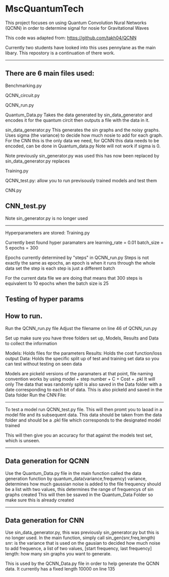 # MscQuantumTech
This project focuses on using Quantum Convolution Nural Networks (QCNN) in order to determine signal for nosie for Gravitational Waves

This code was adapted from: https://github.com/takh04/QCNN

Currently two students have looked into this uses pennylane as the main libary. This repostory is a continuation of there work.

-----------------------------------------------------------------------------------------------------------------------------------------

There are 6 main files used:
----------------------------------------------------
Benchmarking.py

QCNN_circuit.py

QCNN_run.py

Quantum_Data.py
Takes the data generated by sin_data_generator and encodes it for the quantum circit then outputs a file with the data in it.

sin_data_generator.py
This generates the sin graphs and the noisy graphs. 
Uses sigma (the variance) to decide how much nosie to add for each graph.
For the CNN this is the only data we need, for QCNN this data needs to be encoded, can be done in Quantum_data.py
Note will not work if sigma is 0.

Note previously sin_generator.py was used this has now been replaced by sin_data_generator.py replaces

Training.py

QCNN_test.py:
allow you to run previsously trained models and test them

CNN.py

CNN_test.py
-----------------------------------------------------------------------------------------------------------------------------------------
Note sin_generator.py is no longer used 

-----------------------------------------------------------------------------------------------------------------------------------------
Hyperparameters are stored:
Training.py

Currently best found hyper paramaters are
learning_rate = 0.01
batch_size = 5
epochs = 300

Epochs currently determined by "steps" in QCNN_run.py
Steps is not exactly the same as epochs, an epoch is when it runs through the whole data set the step is each step is just a different batch

For the current data file we are doing that means that 300 steps is equivalent to 10 epochs when the batch size is 25


Testing of hyper params
-----------------------------------------------------------------------------------------------------------------------------------------
How to run.
----------------------------------------------------
Run the QCNN_run.py file
Adjust the filename on line 46 of QCNN_run.py

Set up make sure you have three folders set up,
Models, Results and Data to collect the information

Models: Holds files for the parameters
Results: Holds the cost function/loss output
Data: Holds the specific split up of test and training set data so you can test without testing on seen data

Models are pickeld versions of the paramaters at that point, file naming convention works by using model + step number + C + Cost + .pkl
It will only
The data that was randomly split is also saved in the Data folder with a date corresponding to each bit of data. This is also pickeld
and saved in the Data folder
Run the CNN File:

----------------------------------------------------
To test a model run QCNN_test.py file.
This will then promt you to laoad in a model file and its subsequent data.
This data should be taken from the data folder and should be a .pkl file which corresponds to the designated model trained

This will then give you an accuracy for that against the models test set, which is unseen.

----------------------------------------------------
Data generation for QCNN
----------------------------------------------------

Use the Quantum_Data.py file
in the main function called the data generation function by 
quantum_data(variance,frequency)
variance, determines how much gaussian noise is added to the file
frequency should be a list with two values, this determines the range of frequencys of sin graphs created
This will then be ssaved in the Quantum_Data Folder so make sure this is already created

----------------------------------------------------
Data generation for CNN
----------------------------------------------------
Use sin_data_generator.py, this was previously sin_generator.py but this is no longer used.
In the main function, simply call 
sin_gen(snr,freq,length)
snr: is the variance that is used on the gausian to decided how much noise to add
frequence, a list of two values, [start frequency, last frequency]
length: how many sin graphs you want to generate.

This is used by the QCNN_Data.py file in order to help generate the QCNN data.
It currently has a fixed length 10000 on line 135